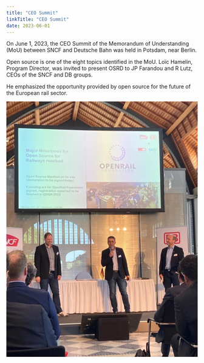 ```yaml
---
title: "CEO Summit"
linkTitle: "CEO Summit"
date: 2023-06-01
---
```


On June 1, 2023, the CEO Summit of the Memorandum of Understanding (MoU) between SNCF and Deutsche Bahn was held in Potsdam, near Berlin.

Open source is one of the eight topics identified in the MoU. Loïc Hamelin, Program Director, was invited to present OSRD to JP Farandou and R Lutz, CEOs of the SNCF and DB groups.

He emphasized the opportunity provided by open source for the future of the European rail sector.

![image potsdam](potsdam.webp)
